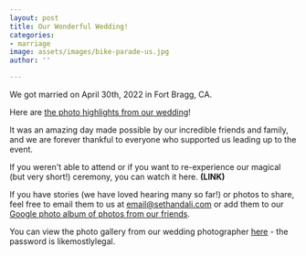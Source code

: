 ```yaml
---
layout: post
title: Our Wonderful Wedding!
categories:
- marriage
image: assets/images/bike-parade-us.jpg
author: ''

---
```

We got married on April 30th, 2022 in Fort Bragg, CA.

Here are [the photo highlights from our wedding](https://photos.app.goo.gl/bCEDeTv82DSDkhtv6)!

It was an amazing day made possible by our incredible friends and family, and we are forever thankful to everyone who supported us leading up to the event.

If you weren't able to attend or if you want to re-experience our magical (but very short!) ceremony, you can watch it here. **(LINK)**

If you have stories (we have loved hearing many so far!) or photos to share, feel free to email them to us at email@sethandali.com or add them to our [Google photo album of photos from our friends](https://photos.app.goo.gl/De8KQz3VGNY2uPpZ6).

You can view the photo gallery from our wedding photographer [here](https://laurenlindleyphotography.pixieset.com/aliseth/) - the password is likemostlylegal.